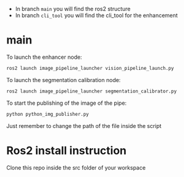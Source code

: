 - In branch `main` you will find the ros2 structure
- In branch `cli_tool` you will find the cli_tool for the enhancement
# main
To launch the enhancer node:
```bash
ros2 launch image_pipeline_launcher vision_pipeline_launch.py
```
To launch the segmentation calibration node:
```bash
ros2 launch image_pipeline_launcher segmentation_calibrator.py
```
To start the publishing of the image of the pipe:
```bash
python python_img_publisher.py
```
Just remember to change the path of the file inside the script

# Ros2 install instruction
Clone this repo inside the src folder of your workspace
